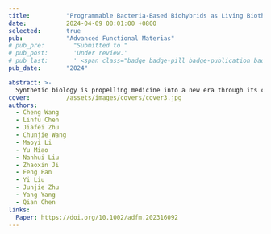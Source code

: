 ```yaml
---
title:          "Programmable Bacteria-Based Biohybrids as Living Biotherapeutics for Enhanced Cancer Sonodynamic-Immunotherapy"
date:           2024-04-09 00:01:00 +0800
selected:       true
pub:            "Advanced Functional Materias"
# pub_pre:        "Submitted to "
# pub_post:       'Under review.'
# pub_last:       ' <span class="badge badge-pill badge-publication badge-success">Spotlight</span>'
pub_date:       "2024"

abstract: >-
  Synthetic biology is propelling medicine into a new era through its capacity to genetically program living cells. One of the particular interests is engineering bacteria as a live and targeted therapeutic delivery system. Herein, the bacterial biohybrid (E. coli-pE@PCN) is developed by genetically engineering Escherichia coli BL21 to overexpress catalase (E. coli-pE) and electrostatically adsorbing nano-sonosensitizers (PCN NPs) for enhanced and targeted sonodynamic therapy (SDT). Leveraging the ability to colonize and penetrate deep in tumors, engineered bacteria can not only sustainably express catalase to relieve tumor hypoxia, but also facilitate the enriched and expanded distribution of the carried sonosensitizer at the tumor site, so as to trigger effective SDT. More interestingly, it is found that E. coli-pE@PCN-based SDT can successfully inhibit the growth of subcutaneous and orthotopic colorectal tumors by inducing potent antitumor immune responses due to the released tumor-associated antigens and native immunogenicity of bacterial pathogen-associated molecular patterns. Furthermore, E. coli-pE@PCN-based SDT can not only prime a strong immune memory response to prevent tumor recurrence but also elicit a potent abscopal effect to inhibit tumor metastasis. Therefore, the programmable bacteria-based biohybrids developed here pave an avenue to prepare next-generation sonodynamic-immunotherapeutics to eliminate cancer and prevent its relapse and metastasis.
cover:          /assets/images/covers/cover3.jpg
authors:
  - Cheng Wang
  - Linfu Chen
  - Jiafei Zhu
  - Chunjie Wang
  - Maoyi Li
  - Yu Miao
  - Nanhui Liu
  - Zhaoxin Ji
  - Feng Pan
  - Yi Liu
  - Junjie Zhu
  - Yang Yang
  - Qian Chen
links:
  Paper: https://doi.org/10.1002/adfm.202316092
---
```

